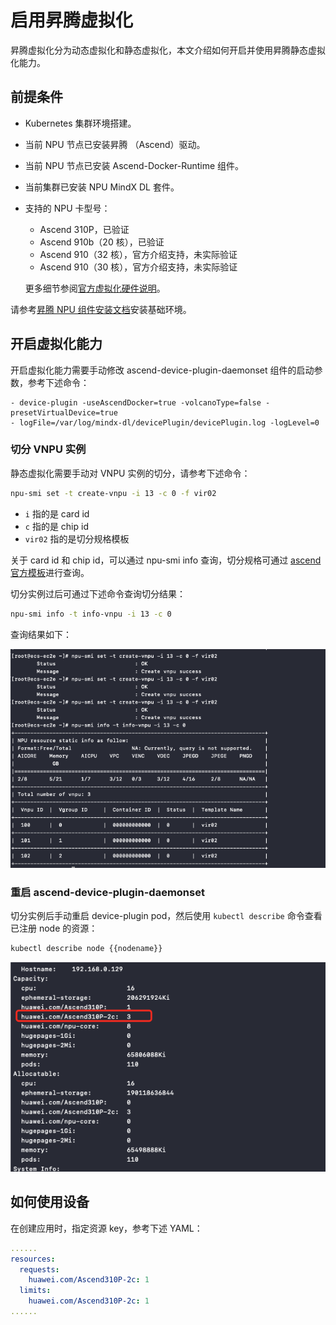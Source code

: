 # 启用昇腾虚拟化

昇腾虚拟化分为动态虚拟化和静态虚拟化，本文介绍如何开启并使用昇腾静态虚拟化能力。

## 前提条件

- Kubernetes 集群环境搭建。
- 当前 NPU 节点已安装昇腾 （Ascend）驱动。
- 当前 NPU 节点已安装 Ascend-Docker-Runtime 组件。
- 当前集群已安装 NPU MindX DL 套件。
- 支持的 NPU 卡型号：

    - Ascend 310P，已验证
    - Ascend 910b（20 核），已验证
    - Ascend 910（32 核），官方介绍支持，未实际验证
    - Ascend 910（30 核），官方介绍支持，未实际验证
    
    更多细节参阅[官方虚拟化硬件说明](https://www.hiascend.com/document/detail/zh/mindx-dl/50rc1/AVI/cpaug/cpaug_0005.html)。

请参考[昇腾 NPU 组件安装文档](./ascend_driver_install.md)安装基础环境。

## 开启虚拟化能力

开启虚拟化能力需要手动修改 ascend-device-plugin-daemonset 组件的启动参数，参考下述命令：

```init
- device-plugin -useAscendDocker=true -volcanoType=false -presetVirtualDevice=true
- logFile=/var/log/mindx-dl/devicePlugin/devicePlugin.log -logLevel=0
```

### 切分 VNPU 实例

静态虚拟化需要手动对 VNPU 实例的切分，请参考下述命令：

``` bash
npu-smi set -t create-vnpu -i 13 -c 0 -f vir02
```

- `i` 指的是 card id
- `c` 指的是 chip id
- `vir02` 指的是切分规格模板

关于 card id 和 chip id，可以通过 npu-smi info 查询，切分规格可通过
[ascend 官方模板](https://www.hiascend.com/document/detail/zh/mindx-dl/500/AVI/cpaug/cpaug_006.html)进行查询。

切分实例过后可通过下述命令查询切分结果：

```bash
npu-smi info -t info-vnpu -i 13 -c 0
```

查询结果如下：

![vnpu1](../images/vnpu1.png)

### 重启 ascend-device-plugin-daemonset

切分实例后手动重启 device-plugin pod，然后使用 `kubectl describe` 命令查看已注册 node 的资源：

```bash
kubectl describe node {{nodename}}
```

![vnpu2](../images/vnpu2.png)

## 如何使用设备

在创建应用时，指定资源 key，参考下述 YAML：

```yaml
......
resources:
  requests:
    huawei.com/Ascend310P-2c: 1
  limits:
    huawei.com/Ascend310P-2c: 1
......
```

